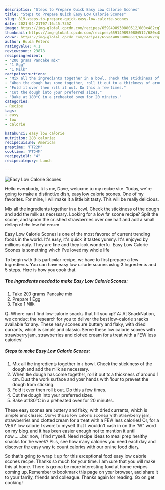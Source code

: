 ```yaml
---
description: "Steps to Prepare Quick Easy Low Calorie Scones"
title: "Steps to Prepare Quick Easy Low Calorie Scones"
slug: 819-steps-to-prepare-quick-easy-low-calorie-scones
date: 2021-04-21T07:16:45.735Z
image: https://img-global.cpcdn.com/recipes/6591498930880512/680x482cq70/easy-low-calorie-scones-recipe-main-photo.jpg
thumbnail: https://img-global.cpcdn.com/recipes/6591498930880512/680x482cq70/easy-low-calorie-scones-recipe-main-photo.jpg
cover: https://img-global.cpcdn.com/recipes/6591498930880512/680x482cq70/easy-low-calorie-scones-recipe-main-photo.jpg
author: Hulda Peters
ratingvalue: 4.1
reviewcount: 23878
recipeingredient:
- "200 grams Pancake mix"
- "1 Egg"
- "1 Milk"
recipeinstructions:
- "Mix all the ingredients together in a bowl. Check the stickiness of the dough and add the milk as necessary."
- "When the dough has come together, roll it out to a thickness of around 1 cm. Dust the work surface and your hands with flour to prevent the dough from sticking."
- "Fold it over then roll it out. Do this a few times."
- "Cut the dough into your preferred sizes."
- "Bake at 180°C in a preheated oven for 20 minutes."
categories:
- Recipe
tags:
- easy
- low
- calorie

katakunci: easy low calorie 
nutrition: 283 calories
recipecuisine: American
preptime: "PT22M"
cooktime: "PT34M"
recipeyield: "4"
recipecategory: Lunch

---
```



![Easy Low Calorie Scones](https://img-global.cpcdn.com/recipes/6591498930880512/680x482cq70/easy-low-calorie-scones-recipe-main-photo.jpg)

Hello everybody, it is me, Dave, welcome to my recipe site. Today, we're going to make a distinctive dish, easy low calorie scones. One of my favorites. For mine, I will make it a little bit tasty. This will be really delicious.

Mix all the ingredients together in a bowl. Check the stickiness of the dough and add the milk as necessary. Looking for a low fat scone recipe? Split the scone, and spoon the crushed strawberries over one half and add a small dollop of the low fat cream.

Easy Low Calorie Scones is one of the most favored of current trending foods in the world. It's easy, it's quick, it tastes yummy. It's enjoyed by millions daily. They are fine and they look wonderful. Easy Low Calorie Scones is something which I've loved my whole life.


To begin with this particular recipe, we have to first prepare a few ingredients. You can have easy low calorie scones using 3 ingredients and 5 steps. Here is how you cook that.

<!--inarticleads1-->

##### The ingredients needed to make Easy Low Calorie Scones:

1. Take 200 grams Pancake mix
1. Prepare 1 Egg
1. Take 1 Milk


Q: Where can I find low-calorie snacks that fill you up? A: At SnackNation, we conduct the research for you to deliver the best low-calorie snacks available for any. These easy scones are buttery and flaky, with dried currants, which is simple and classic. Serve these low calorie scones with strawberry jam, strawberries and clotted cream for a treat with a FEW less calories! 

<!--inarticleads2-->

##### Steps to make Easy Low Calorie Scones:

1. Mix all the ingredients together in a bowl. Check the stickiness of the dough and add the milk as necessary.
1. When the dough has come together, roll it out to a thickness of around 1 cm. Dust the work surface and your hands with flour to prevent the dough from sticking.
1. Fold it over then roll it out. Do this a few times.
1. Cut the dough into your preferred sizes.
1. Bake at 180°C in a preheated oven for 20 minutes.


These easy scones are buttery and flaky, with dried currants, which is simple and classic. Serve these low calorie scones with strawberry jam, strawberries and clotted cream for a treat with a FEW less calories! Or, for a VERY low calorie I swore to myself that I wouldn&#39;t cash in on the &#34;W&#34; word on my blog, and it has been easier enough not to mention it until now…….but now, I find myself. Need recipe ideas to meal prep healthy snacks for the week? Plus, see how many calories you need each day and discover the easy way to count calories with our online food diary. 

So that's going to wrap it up for this exceptional food easy low calorie scones recipe. Thanks so much for your time. I am sure that you will make this at home. There is gonna be more interesting food at home recipes coming up. Remember to bookmark this page on your browser, and share it to your family, friends and colleague. Thanks again for reading. Go on get cooking!
